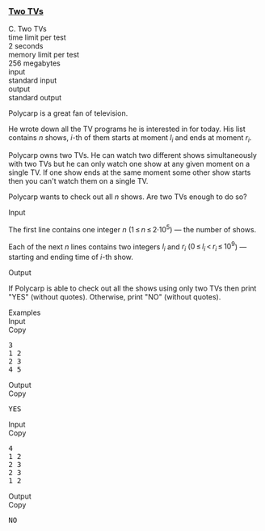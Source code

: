 <h3><a href="https://codeforces.com/contest/845/problem/C" target="_blank" rel="noopener noreferrer">Two TVs</a></h3>

<div class="header"><div class="title">C. Two TVs</div><div class="time-limit"><div class="property-title">time limit per test</div>2 seconds</div><div class="memory-limit"><div class="property-title">memory limit per test</div>256 megabytes</div><div class="input-file input-standard"><div class="property-title">input</div>standard input</div><div class="output-file output-standard"><div class="property-title">output</div>standard output</div></div><div><p>Polycarp is a great fan of television.</p><p>He wrote down all the TV programs he is interested in for today. His list contains <span class="tex-span"><i>n</i></span> shows, <span class="tex-span"><i>i</i></span>-th of them starts at moment <span class="tex-span"><i>l</i><sub class="lower-index"><i>i</i></sub></span> and ends at moment <span class="tex-span"><i>r</i><sub class="lower-index"><i>i</i></sub></span>.</p><p>Polycarp owns two TVs. He can watch two different shows simultaneously with two TVs but he can only watch one show at any given moment on a single TV. If one show ends at the same moment some other show starts then you can't watch them on a single TV.</p><p>Polycarp wants to check out all <span class="tex-span"><i>n</i></span> shows. Are two TVs enough to do so?</p></div><div class="input-specification"><div class="section-title">Input</div><p>The first line contains one integer <span class="tex-span"><i>n</i></span> (<span class="tex-span">1 ≤ <i>n</i> ≤ 2·10<sup class="upper-index">5</sup></span>) — the number of shows.</p><p>Each of the next <span class="tex-span"><i>n</i></span> lines contains two integers <span class="tex-span"><i>l</i><sub class="lower-index"><i>i</i></sub></span> and <span class="tex-span"><i>r</i><sub class="lower-index"><i>i</i></sub></span> (<span class="tex-span">0 ≤ <i>l</i><sub class="lower-index"><i>i</i></sub> < <i>r</i><sub class="lower-index"><i>i</i></sub> ≤ 10<sup class="upper-index">9</sup></span>) — starting and ending time of <span class="tex-span"><i>i</i></span>-th show.</p></div><div class="output-specification"><div class="section-title">Output</div><p>If Polycarp is able to check out all the shows using only two TVs then print "<span class="tex-font-style-tt">YES</span>" (without quotes). Otherwise, print "<span class="tex-font-style-tt">NO</span>" (without quotes).</p></div><div class="sample-tests"><div class="section-title">Examples</div><div class="sample-test"><div class="input"><div class="title">Input<div title="Copy" data-clipboard-target="#id0044658184445719795" id="id00016296543444335065" class="input-output-copier">Copy</div></div><pre id="id0044658184445719795">3<br>1 2<br>2 3<br>4 5<br></pre></div><div class="output"><div class="title">Output<div title="Copy" data-clipboard-target="#id0006165390914160784" id="id003108822426028237" class="input-output-copier">Copy</div></div><pre id="id0006165390914160784">YES<br></pre></div><div class="input"><div class="title">Input<div title="Copy" data-clipboard-target="#id002201889120098791" id="id008478934386585507" class="input-output-copier">Copy</div></div><pre id="id002201889120098791">4<br>1 2<br>2 3<br>2 3<br>1 2<br></pre></div><div class="output"><div class="title">Output<div title="Copy" data-clipboard-target="#id005779775914995883" id="id00751852815273352" class="input-output-copier">Copy</div></div><pre id="id005779775914995883">NO<br></pre></div></div></div>